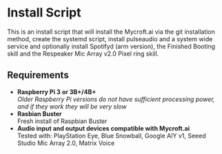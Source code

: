 # Install Script

This is an install script that will install the Mycroft.ai via the git installation method, create the systemd script, install pulseaudio and a system wide service and optionally install Spotifyd (arm version), the Finished Booting skill and the Respeaker Mic Array v2.0 Pixel ring skill.

## Requirements

* **Raspberry Pi 3 or 3B+/4B+**
  <br>_Older Raspberry Pi versions do not have sufficient processing power, and if they work they will be very slow_
* **Rasbian Buster**
  <br>Fresh install of Raspbian Buster
* **Audio input and output devices compatible with Mycroft.ai**
  <br>Tested with: PlayStation Eye, Blue Snowball, Google AIY v1, Seeed Studio Mic Array 2.0, Matrix Voice
